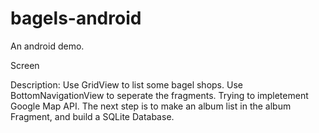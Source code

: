 # bagels-android
An android demo.

Screen 

Description: Use GridView to list some bagel shops. 
Use BottomNavigationView to seperate the fragments. 
Trying to impletement Google Map API. 
The next step is to make an album list in the album Fragment, and build a SQLite Database.
